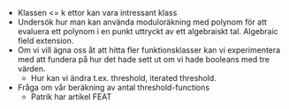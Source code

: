
- Klassen <= k ettor kan vara intressant klass
- Undersök hur man kan använda moduloräkning med polynom för att evaluera ett polynom i en punkt uttryckt av ett algebraiskt tal. Algebraic field extension.
- Om vi vill ägna oss åt att hitta fler funktionsklasser kan vi experimentera med att fundera på hur det hade sett ut om vi hade booleans med tre värden.
	- Hur kan vi ändra t.ex. threshold, iterated threshold.
-  Fråga om vår beräkning av antal threshold-functions
	- Patrik har artikel FEAT